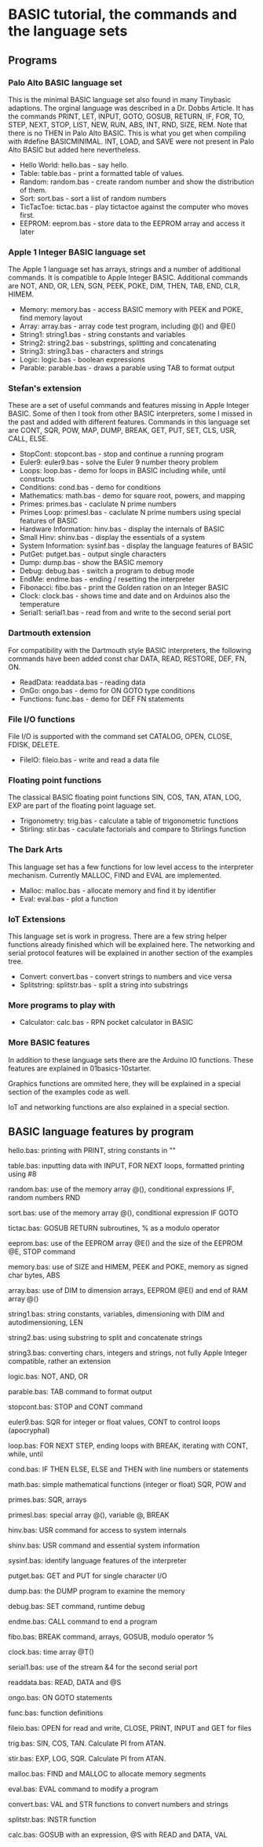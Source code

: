 # BASIC tutorial, the commands and the language sets

## Programs 

### Palo Alto BASIC language set

This is the minimal BASIC language set also found in many Tinybasic adaptions. The orginal language was described in a Dr. Dobbs Article. It has the commands PRINT, LET, INPUT, GOTO, GOSUB, RETURN, IF, FOR, TO, STEP, NEXT, STOP, LIST, NEW, RUN, ABS, INT, RND, SIZE, REM. Note that there is no THEN in Palo Alto BASIC. This is what you get when compiling with #define BASICMINIMAL. INT, LOAD, and SAVE were not present in Palo Alto BASIC but added here nevertheless.

- Hello World: hello.bas - say hello.
- Table: table.bas - print a formatted table of values.
- Random: random.bas - create random number and show the distribution of them.
- Sort: sort.bas - sort a list of random numbers
- TicTacToe: tictac.bas - play tictactoe against the computer who moves first.
- EEPROM: eeprom.bas - store data to the EEPROM array and access it later

### Apple 1 Integer BASIC language set

The Apple 1 language set has arrays, strings and a number of additional commands. It is compatible to Apple Integer BASIC. Additional commands are NOT, AND, OR, LEN, SGN, PEEK, POKE, DIM, THEN, TAB, END, CLR, HIMEM. 

- Memory: memory.bas - access BASIC memory with PEEK and POKE, find memory layout
- Array: array.bas - array code test program, including @() and @E()
- String1: string1.bas - string constants and variables
- String2: string2.bas - substrings, splitting and concatenating
- String3: string3.bas - characters and strings
- Logic: logic.bas - boolean expressions
- Parable: parable.bas - draws a parable using TAB to format output

### Stefan's extension

These are a set of useful commands and features missing in Apple Integer BASIC. Some of then I took from other BASIC interpreters, some I missed in the past and added with different features. Commands in this language set are CONT, SQR, POW, MAP, DUMP, BREAK, GET, PUT, SET, CLS, USR, CALL, ELSE.

- StopCont: stopcont.bas - stop and continue a running program
- Euler9: euler9.bas - solve the Euler 9 number theory problem
- Loops: loop.bas - demo for loops in BASIC including while, until constructs
- Conditions: cond.bas - demo for conditions 
- Mathematics: math.bas - demo for square root, powers, and mapping
- Primes: primes.bas - caclulate N prime numbers 
- Primes Loop: primesl.bas - caclulate N prime numbers using special features of BASIC
- Hardware Information: hinv.bas - display the internals of BASIC
- Small Hinv: shinv.bas - display the essentials of a system
- System Information: sysinf.bas - display the language features of BASIC
- PutGet: putget.bas - output single characters
- Dump: dump.bas - show the BASIC memory
- Debug: debug.bas - switch a program to debug mode
- EndMe: endme.bas - ending / resetting the interpreter
- Fibonacci: fibo.bas - print the Golden ration on an Integer BASIC
- Clock: clock.bas - shows time and date and on Arduinos also the temperature
- Serial1: serial1.bas - read from and write to the second serial port

### Dartmouth extension

For compatibility with the Dartmouth style BASIC interpreters, the following commands have been added const char DATA, READ, RESTORE, DEF, FN, ON.

- ReadData: readdata.bas - reading data 
- OnGo: ongo.bas - demo for ON GOTO type conditions
- Functions: func.bas - demo for DEF FN statements

### File I/O functions

File I/O is supported with the command set CATALOG, OPEN, CLOSE, FDISK, DELETE. 

- FileIO: fileio.bas - write and read a data file 

### Floating point functions 

The classical BASIC floating point functions SIN, COS, TAN, ATAN, LOG, EXP are part of the floating point laguage set.

- Trigonometry: trig.bas - calculate a table of trigonometric functions
- Stirling: stir.bas - caculate factorials and compare to Stirlings function

### The Dark Arts

This language set has a few functions for low level access to the interpreter mechanism. Currently MALLOC, FIND and EVAL are implemented.

- Malloc: malloc.bas - allocate memory and find it by identifier
- Eval: eval.bas - plot a function

### IoT Extensions 

This language set is work in progress. There are a few string helper functions already finished which will be explained here. The networking and serial protocol features will be explained in another section of the examples tree.

- Convert: convert.bas - convert strings to numbers and vice versa
- Splitstring: splitstr.bas - split a string into substrings

### More programs to play with

- Calculator: calc.bas - RPN pocket calculator in BASIC

### More BASIC features

In addition to these language sets there are the Arduino IO functions. These features are explained in 01basics-10starter.

Graphics functions are ommited here, they will be explained in a special section of the examples code as well.

IoT and networking functions are also explained in a special section.

## BASIC language features by program 

hello.bas: printing with PRINT, string constants in ""

table.bas: inputting data with INPUT, FOR NEXT loops, formatted printing using #8

random.bas: use of the memory array @(), conditional expressions IF, random numbers RND

sort.bas: use of the memory array @(), conditional expression IF GOTO 

tictac.bas: GOSUB RETURN subroutines, % as a modulo operator

eeprom.bas: use of the EEPROM array @E() and the size of the EEPROM @E, STOP command

memory.bas: use of SIZE and HIMEM, PEEK and POKE, memory as signed char bytes, ABS

array.bas: use of DIM to dimension arrays, EEPROM @E() and end of RAM array @()

string1.bas: string constants, variables, dimensioning with DIM and autodimensioning, LEN

string2.bas: using substring to split and concatenate strings

string3.bas: converting chars, integers and strings, not fully Apple Integer compatible, rather an extension

logic.bas: NOT, AND, OR

parable.bas: TAB command to format output 

stopcont.bas: STOP and CONT command

euler9.bas: SQR for integer or float values, CONT to control loops (apocryphal)

loop.bas: FOR NEXT STEP, ending loops with BREAK, iterating with CONT, while, until

cond.bas: IF THEN ELSE, ELSE and THEN with line numbers or statements

math.bas: simple mathematical functions (integer or float) SQR, POW and 

primes.bas: SQR, arrays 

primesl.bas: special array @(), variable @, BREAK 

hinv.bas: USR command for access to system internals

shinv.bas: USR command and essential system information

sysinf.bas: identify language features of the interpreter

putget.bas: GET and PUT for single character I/O

dump.bas: the DUMP program to examine the memory

debug.bas: SET command, runtime debug

endme.bas: CALL command to end a program

fibo.bas: BREAK command, arrays, GOSUB, modulo operator %

clock.bas: time array @T()

serial1.bas: use of the stream &4 for the second serial port

readdata.bas: READ, DATA and @S 

ongo.bas: ON GOTO statements

func.bas: function definitions

fileio.bas: OPEN for read and write, CLOSE, PRINT, INPUT and GET for files

trig.bas: SIN, COS, TAN. Calculate PI from ATAN.

stir.bas: EXP, LOG, SQR. Calculate PI from ATAN.

malloc.bas: FIND and MALLOC to allocate memory segments

eval.bas: EVAL command to modify a program

convert.bas: VAL and STR functions to convert numbers and strings

splitstr.bas: INSTR function 

calc.bas: GOSUB with an expression, @S with READ and DATA, VAL










